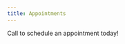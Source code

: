 ```yaml
---
title: Appointments
---
```


<div class="grid-container">
  <div class="grid-x">
    <div class="cell">
      <p class="text-center">Call to schedule an appointment today!</p>
    </div>
  </div>
</div>
